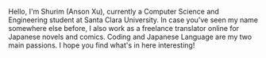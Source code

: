 Hello, I'm Shurim (Anson Xu), currently a Computer Science and Engineering student at Santa Clara University.
In case you've seen my name somewhere else before, I also work as a freelance translator online for Japanese novels and comics.
Coding and Japanese Language are my two main passions. 
I hope you find what's in here interesting!
